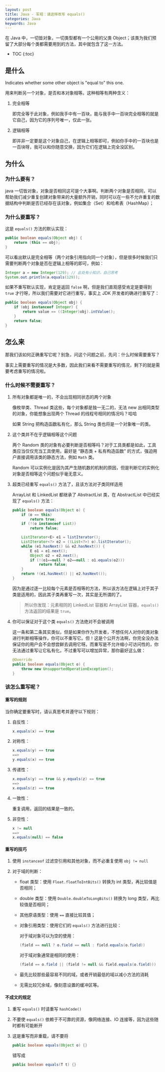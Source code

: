```yaml
---
layout: post
title: Java - 军规：请这样改写 equals()
categories: Java
keywords: Java
---
```


在 Java 中，一切皆对象，一切类型都有一个公用的父类 Object；该类为我们预留了大部分每个类都需要用到的方法，其中就包含了这一方法。

* TOC
{:toc}

## 是什么

Indicates whether some other object is "equal to" this one.

用来判断另一个对象，是否和本对象相等。这种相等有两种含义：

1. 完全相等

    即完全等于此对象，例如我手中有一百块，能与我手中一百块完全相等的就是它自己，因为它的序列号唯一，仅此一张。

2. 逻辑相等

    即并非一定要是这个对象自己，在逻辑上相等即可，例如你手中的一百块也是一百块呀，我可以和你随意交换，因为它们在逻辑上完全没区别。

## 为什么

### 为什么要有？

java 一切皆对象，对象是否相同这可是个大事啊。判断两个对象是否相同，可以帮助我们减少重复创建对象带来的大量额外开销，同时可以在一些不允许重复的数据结构中判断是否已经存在该对象，例如集合（Set）和哈希表（HashMap）；

### 为什么要重写？

这是 `equals()` 方法的默认实现：

```java
public boolean equals(Object obj) {
    return (this == obj);
}
```

可以看出默认是完全相等（两个对象引用指向同一个对象），但是很多时候我们只需要判断两个对象是否在逻辑上相等的即可，例如：

```java
Integer a = new Integer(129); // 此处有小知识，自己思考
System.out.println(a.equals(129));
```

如果不重写默认实现，肯定是返回 `false` 啊，但是我们直观感受肯定是要得到 `true` 才行呀，所以我们需要对它进行重写，事实上 JDK 开发者的确进行重写了：

```java
public boolean equals(Object obj) {
    if (obj instanceof Integer) {
        return value == ((Integer)obj).intValue();
    }
    return false;
}
```

## 怎么来

那我们该如何正确重写它呢？别急，问这个问题之前，先问：什么时候需要重写？

事实上需要重写的情况是大多数，因此我们来看不需要重写的情况，剩下的就是需要考虑重写的情况啦。

### 什么时候不需要重写？

1. 所有对象都是唯一的，不会出现相同状态的两个对象

    像枚举类、Thread 类这些，每个对象都是独一无二的，无法 new 出相同类型的对象，你能想象出现两个 Thread 的线程号相同的情况吗？哈哈

    如果 String 把构造函数私有化，那么 String 类也将是一个对象唯一的类。

2. 这个类并不在乎逻辑相等这个问题

    两个 Random 类的对象有必要判断是否相等吗？对于工具类都是如此，工具类应当仅仅充当工具使用，最好是 “静态类 + 私有构造函数” 的方式，强迫用户直接调用该类的静态方法，例如 `Math` 类。

    Random 可以实例化是因为其产生随机数的机制的原因，但是判断它的实例化对象是否相等这个问题似乎毫无意义。

3. 超类已经重写 `equals()` 方法了，且该方法对子类同样适用

    ArrayList 和 LinkedList 都继承了 AbstractList 类，在 AbstractList 中已经实现了 `equals()` 方法：

    ```java
    public boolean equals(Object o) {
        if (o == this)
            return true;
        if (!(o instanceof List))
            return false;

        ListIterator<E> e1 = listIterator();
        ListIterator<?> e2 = ((List<?>) o).listIterator();
        while (e1.hasNext() && e2.hasNext()) {
            E o1 = e1.next();
            Object o2 = e2.next();
            if (!(o1==null ? o2==null : o1.equals(o2)))
                return false;
        }
        return !(e1.hasNext() || e2.hasNext());
    }
    ```

    因为是通过逐一比较每个元素是否相等的方法，所以该方法在逻辑上对于其子类是适用的，因此其子类再重写一次，其实是无所谓的了。

    > 所以你发现：元素相同的 LinkedList 容器和 ArrayList 容器，`equals()` 方法返回的结果是 `true`。

4. 你可以保证对于这个类 `equals()` 方法绝对不会被调用

    这一条和第二条其实类似，但是如果你作为开发者，不想任何人对你的类对象进行判断相等操作，你可以不重写它。但！这是个公开方法啊，你完全没办法保证你的用户会不会想尝鲜去调用它呀。而重写是不允许缩小可访问性的，你无法通过重写让它私有化，不过重写可以增加异常，那你最好这么做：

    ```java
    @Override
    public boolean equals(Object o) {
        throw new UnsupportedOperationException();
    }
    ```

### 该怎么重写呢？

#### 重写的规则

当你确定要重写时，请认真思考并遵守以下规则：

1. 自反性：

    ```java
    x.equals(x) == true
    ```

2. 对称性：

    ```java
    x.equals(y) == true
    ==>
    y.equals(x) == true
    ```

3. 传递性：

    ```java
    x.equals(y) == true && y.equals(z) == true
    ==>
    x.equals(z) == true
    ```

4. 一致性：

    重复调用，返回的结果是一致的。

5. 非空性：

    ```java
    x != null
    ==>
    x.equals(null) == false
    ```

#### 重写的技巧

1. 使用 `instanceof` 过滤空引用和其他对象，而不必重复使用 `obj != null`

2. 对于域的判断：

    * float 类型：使用 `Float.floatToIntBits()` 转换为 int 类型，再比较值是否相同；
    * double 类型：使用 `Double.doubleToLongBits()` 转换为 long 类型，再比较值是否相同；
    * 其他原语类型：使用 `==` 直接比较其值；
    * 对象引用类型：使用它们的 `equals()` 方法进行比较：

        对于域对象可以为空的使用：

        ```java
        (field == null ? o.field == null : field.equals(o.field))
        ```

        对于域对象通常是相同的使用：

        ```java
        (field == o.field || (field != null && field.equals(o.field)))
        ```

    * 最先比较那些最容易不同的域，或者开销最低的域以减小方法的消耗

    * 无需比较冗余域，像刻意设置的缓冲区等。

#### 不成文的规定

1. 重写 `equals()` 时请重写 `hashCode()`

2. 不要使 `equals()` 依赖于不可靠的资源，像网络连接、IO 连接等，因为这些随时都有可能断开

3. 这是重写而非重载，请不要将 

    ```java
    public boolean equals(Object o) {}
    ```

    错写成

    ```java
    public boolean equals(T t) {}
    ```